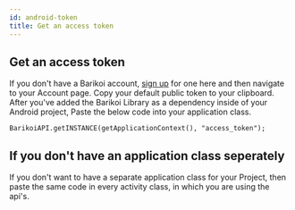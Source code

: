 ```yaml
---
id: android-token
title: Get an access token
---
```


## Get an access token

If you don't have a Barikoi account, [sign up](https://barikoi.com/signup) for one here and then navigate to your Account page. Copy your default public token to your clipboard. After you've added the Barikoi Library as a dependency inside of your Android project, Paste the below code into your application class.

```
BarikoiAPI.getINSTANCE(getApplicationContext(), "access_token");
```

## If you don't have an application class seperately

If you don't want to have a separate application class for your Project, then paste the same code in every activity class, in which you are using the api's.